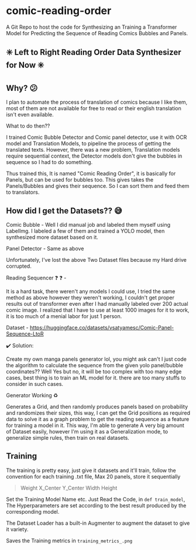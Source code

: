 # comic-reading-order
A Git Repo to host the code for Synthesizing an Training a Transformer Model for Predicting the Sequence of Reading Comics Bubbles and Panels. 

## :eight_spoked_asterisk: Left to Right Reading Order Data Synthesizer for Now :eight_spoked_asterisk:
## Why? :confused:
I plan to automate the process of translation of comics because I like them, most of them are not available for free to read or their english translation isn't even available.

What to do then??

I trained Comic Bubble Detector and Comic panel detector, use it with OCR model and Translation Models, to pipeline the process of getting the translated texts. However, there was a new problem, Translation models require sequential context, the Detector models don't give the bubbles in sequence so I had to do something. 

Thus trained this, It is named "Comic Reading Order", it is basically for Panels, but can be used for bubbles too. This gives takes the Panels/Bubbles and gives their sequence. So I can sort them and feed them to translators.

## How did I get the Datasets?? :sweat_smile:

Comic Bubble - Well I did manual job and labeled them myself using LabelImg. I labeled a few of them and trained a YOLO model, then synthesized more dataset based on it.

Panel Detector - Same as above

Unfortunately, I've lost the above Two Dataset files because my Hard drive corrupted.

Reading Sequencer :question: :question: - 

It is a hard task, there weren't any models I could use, I tried the same method as above however they weren't working, I couldn't get proper results out of transformer even after I had manually labeled over 200 actual comic image. I realized that I have to use at least 1000 images for it to work, it is too much of a menial labor for just 1 person.

Dataset - https://huggingface.co/datasets/vsatyamesc/Comic-Panel-Sequence-LtoR 

:heavy_check_mark: Solution: 

Create my own manga panels generator lol, you might ask can't I just code the algorithm to calculate the sequence from the given yolo panel/bubble coordinates?? Well Yes but no, it will be too complex with too many edge cases, best thing is to train an ML model for it. there are too many stuffs to consider in such cases.

Generator Working :recycle:

Generates a Grid, and then randomly produces panels based on probability and randomizes their sizes, this way, I can get the Grid positions as required data to solve it as a graph problem to get the reading sequence as a feature for training a model in it. This way, I'm able to generate A very big amount of Dataset easily, however I'm using it as a Generalization mode, to generalize simple rules, then train on real datasets.

## Training

The training is pretty easy, just give it datasets and it'll train, follow the convention
for each training .txt file, Max 20 panels, store it sequentially
> Weight X_Center Y_Center Width Height

Set the Training Model Name etc. Just Read the Code, in ```def train_model```, The Hyperparameters are set according to the best result produced by the corresponding model.

The Dataset Loader has a built-in Augmenter to augment the dataset to give it variety.

Saves the Training metrics in ```training_metrics_.png```
